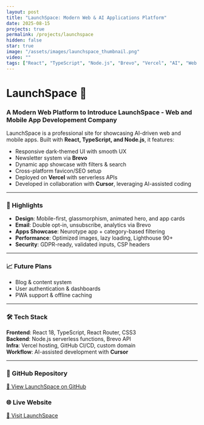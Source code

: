```yaml
---
layout: post
title: "LaunchSpace: Modern Web & AI Applications Platform"
date: 2025-08-15
projects: true
permalink: /projects/launchspace
hidden: false
star: true
image: "/assets/images/launchspace_thumbnail.png"
video: ""
tags: ["React", "TypeScript", "Node.js", "Brevo", "Vercel", "AI", "Web Development", "Email Marketing", "Cursor"]
---
```


# LaunchSpace 🚀

### **A Modern Web Platform to Introduce LaunchSpace - Web and Mobile App Developement Company**

LaunchSpace is a professional site for showcasing AI-driven web and mobile apps. Built with **React, TypeScript, and Node.js**, it features:
- Responsive dark-themed UI with smooth UX
- Newsletter system via **Brevo**
- Dynamic app showcase with filters & search
- Cross-platform favicon/SEO setup
- Deployed on **Vercel** with serverless APIs  
- Developed in collaboration with **Cursor**, leveraging AI-assisted coding

---

### **🔧 Highlights**
- **Design**: Mobile-first, glassmorphism, animated hero, and app cards  
- **Email**: Double opt-in, unsubscribe, analytics via Brevo  
- **Apps Showcase**: Neurotype app + category-based filtering  
- **Performance**: Optimized images, lazy loading, Lighthouse 90+  
- **Security**: GDPR-ready, validated inputs, CSP headers  

---

### **📈 Future Plans**
- Blog & content system  
- User authentication & dashboards  
- PWA support & offline caching  

---

### **🛠️ Tech Stack**
**Frontend**: React 18, TypeScript, React Router, CSS3  
**Backend**: Node.js serverless functions, Brevo API  
**Infra**: Vercel hosting, GitHub CI/CD, custom domain  
**Workflow**: AI-assisted development with **Cursor**  

---

### **📂 GitHub Repository**
[🔗 View LaunchSpace on GitHub](https://github.com/UzayPoyrza/LaunchSpace)

### **🌐 Live Website**
[🔗 Visit LaunchSpace](https://launchspace.org)
